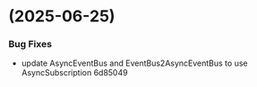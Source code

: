 #  (2025-06-25)


### Bug Fixes

* update AsyncEventBus and EventBus2AsyncEventBus to use AsyncSubscription 6d85049



